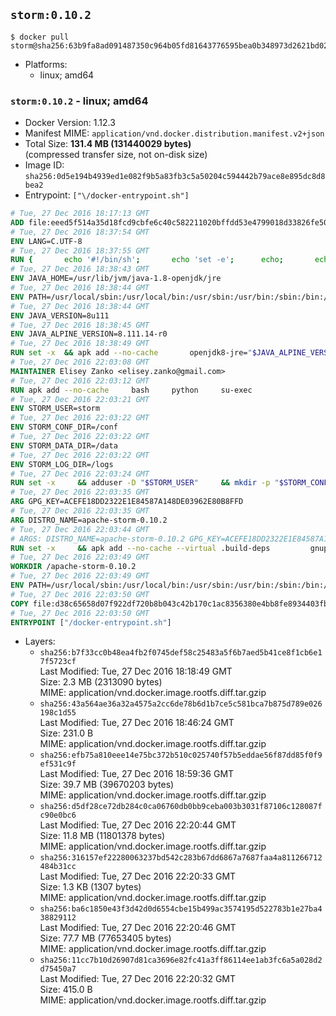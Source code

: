 ## `storm:0.10.2`

```console
$ docker pull storm@sha256:63b9fa8ad091487350c964b05fd81643776595bea0b348973d2621bd028d2da5
```

-	Platforms:
	-	linux; amd64

### `storm:0.10.2` - linux; amd64

-	Docker Version: 1.12.3
-	Manifest MIME: `application/vnd.docker.distribution.manifest.v2+json`
-	Total Size: **131.4 MB (131440029 bytes)**  
	(compressed transfer size, not on-disk size)
-	Image ID: `sha256:0d5e194b4939ed1e082f9b5a83fb3c5a50204c594442b79ace8e895dc8d8bea2`
-	Entrypoint: `["\/docker-entrypoint.sh"]`

```dockerfile
# Tue, 27 Dec 2016 18:17:13 GMT
ADD file:eeed5f514a35d18fcd9cbfe6c40c582211020bffdd53e4799018d33826fe5067 in / 
# Tue, 27 Dec 2016 18:37:54 GMT
ENV LANG=C.UTF-8
# Tue, 27 Dec 2016 18:37:55 GMT
RUN { 		echo '#!/bin/sh'; 		echo 'set -e'; 		echo; 		echo 'dirname "$(dirname "$(readlink -f "$(which javac || which java)")")"'; 	} > /usr/local/bin/docker-java-home 	&& chmod +x /usr/local/bin/docker-java-home
# Tue, 27 Dec 2016 18:38:43 GMT
ENV JAVA_HOME=/usr/lib/jvm/java-1.8-openjdk/jre
# Tue, 27 Dec 2016 18:38:44 GMT
ENV PATH=/usr/local/sbin:/usr/local/bin:/usr/sbin:/usr/bin:/sbin:/bin:/usr/lib/jvm/java-1.8-openjdk/jre/bin:/usr/lib/jvm/java-1.8-openjdk/bin
# Tue, 27 Dec 2016 18:38:44 GMT
ENV JAVA_VERSION=8u111
# Tue, 27 Dec 2016 18:38:45 GMT
ENV JAVA_ALPINE_VERSION=8.111.14-r0
# Tue, 27 Dec 2016 18:38:49 GMT
RUN set -x 	&& apk add --no-cache 		openjdk8-jre="$JAVA_ALPINE_VERSION" 	&& [ "$JAVA_HOME" = "$(docker-java-home)" ]
# Tue, 27 Dec 2016 22:03:08 GMT
MAINTAINER Elisey Zanko <elisey.zanko@gmail.com>
# Tue, 27 Dec 2016 22:03:12 GMT
RUN apk add --no-cache     bash     python     su-exec
# Tue, 27 Dec 2016 22:03:21 GMT
ENV STORM_USER=storm
# Tue, 27 Dec 2016 22:03:22 GMT
ENV STORM_CONF_DIR=/conf
# Tue, 27 Dec 2016 22:03:22 GMT
ENV STORM_DATA_DIR=/data
# Tue, 27 Dec 2016 22:03:22 GMT
ENV STORM_LOG_DIR=/logs
# Tue, 27 Dec 2016 22:03:24 GMT
RUN set -x     && adduser -D "$STORM_USER"     && mkdir -p "$STORM_CONF_DIR" "$STORM_DATA_DIR" "$STORM_LOG_DIR"     && chown -R "$STORM_USER:$STORM_USER" "$STORM_CONF_DIR" "$STORM_DATA_DIR" "$STORM_LOG_DIR"
# Tue, 27 Dec 2016 22:03:35 GMT
ARG GPG_KEY=ACEFE18DD2322E1E84587A148DE03962E80B8FFD
# Tue, 27 Dec 2016 22:03:35 GMT
ARG DISTRO_NAME=apache-storm-0.10.2
# Tue, 27 Dec 2016 22:03:44 GMT
# ARGS: DISTRO_NAME=apache-storm-0.10.2 GPG_KEY=ACEFE18DD2322E1E84587A148DE03962E80B8FFD
RUN set -x     && apk add --no-cache --virtual .build-deps         gnupg     && wget -q "http://www.apache.org/dist/storm/$DISTRO_NAME/$DISTRO_NAME.tar.gz"     && wget -q "http://www.apache.org/dist/storm/$DISTRO_NAME/$DISTRO_NAME.tar.gz.asc"     && export GNUPGHOME="$(mktemp -d)"     && gpg --keyserver ha.pool.sks-keyservers.net --recv-key "$GPG_KEY"     && gpg --batch --verify "$DISTRO_NAME.tar.gz.asc" "$DISTRO_NAME.tar.gz"     && tar -xzf "$DISTRO_NAME.tar.gz"     && chown -R "$STORM_USER:$STORM_USER" "$DISTRO_NAME"     && rm -r "$GNUPGHOME" "$DISTRO_NAME.tar.gz" "$DISTRO_NAME.tar.gz.asc"     && apk del .build-deps
# Tue, 27 Dec 2016 22:03:49 GMT
WORKDIR /apache-storm-0.10.2
# Tue, 27 Dec 2016 22:03:49 GMT
ENV PATH=/usr/local/sbin:/usr/local/bin:/usr/sbin:/usr/bin:/sbin:/bin:/usr/lib/jvm/java-1.8-openjdk/jre/bin:/usr/lib/jvm/java-1.8-openjdk/bin:/apache-storm-0.10.2/bin
# Tue, 27 Dec 2016 22:03:50 GMT
COPY file:d38c65658d07f922df720b8b043c42b170c1ac8356380e4bb8fe8934403fb0d8 in / 
# Tue, 27 Dec 2016 22:03:50 GMT
ENTRYPOINT ["/docker-entrypoint.sh"]
```

-	Layers:
	-	`sha256:b7f33cc0b48ea4fb2f0745def58c25483a5f6b7aed5b41ce8f1cb6e17f5723cf`  
		Last Modified: Tue, 27 Dec 2016 18:18:49 GMT  
		Size: 2.3 MB (2313090 bytes)  
		MIME: application/vnd.docker.image.rootfs.diff.tar.gzip
	-	`sha256:43a564ae36a32a4575a2cc6de78b6d1b7ce5c581bca7b875d789e026198c1d55`  
		Last Modified: Tue, 27 Dec 2016 18:46:24 GMT  
		Size: 231.0 B  
		MIME: application/vnd.docker.image.rootfs.diff.tar.gzip
	-	`sha256:efb75a810eee14e75bc372b510c025740f57b5eddae56f87dd85f0f9ef531c9f`  
		Last Modified: Tue, 27 Dec 2016 18:59:36 GMT  
		Size: 39.7 MB (39670203 bytes)  
		MIME: application/vnd.docker.image.rootfs.diff.tar.gzip
	-	`sha256:d5df28ce72db284c0ca06760db0bb9ceba003b3031f87106c128087fc90e0bc6`  
		Last Modified: Tue, 27 Dec 2016 22:20:44 GMT  
		Size: 11.8 MB (11801378 bytes)  
		MIME: application/vnd.docker.image.rootfs.diff.tar.gzip
	-	`sha256:316157ef22280063237bd542c283b67dd6867a7687faa4a811266712484b31cc`  
		Last Modified: Tue, 27 Dec 2016 22:20:33 GMT  
		Size: 1.3 KB (1307 bytes)  
		MIME: application/vnd.docker.image.rootfs.diff.tar.gzip
	-	`sha256:ba6c1850e43f3d42d0d6554cbe15b499ac3574195d522783b1e27ba438829112`  
		Last Modified: Tue, 27 Dec 2016 22:20:46 GMT  
		Size: 77.7 MB (77653405 bytes)  
		MIME: application/vnd.docker.image.rootfs.diff.tar.gzip
	-	`sha256:11cc7b10d26907d81ca3696e82fc41a3ff86114ee1ab3fc6a5a028d2d75450a7`  
		Last Modified: Tue, 27 Dec 2016 22:20:32 GMT  
		Size: 415.0 B  
		MIME: application/vnd.docker.image.rootfs.diff.tar.gzip
